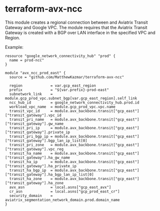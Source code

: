 # terraform-avx-ncc

This module creates a regional connection between and Aviatrix Transit Gateway and Google VPC. The module requires that the Aviatrix Transit Gateway is created with a BGP over LAN interface in the specified VPC and Region.

Example:
```
resource "google_network_connectivity_hub" "prod" {
  name = prod-ncc"
}

module "avx_ncc_prod_east" {
  source = "github.com/MatthewKazmar/terraform-avx-ncc"

  region             = var.gcp_east_region
  prefix             = "${var.prefix}-prod-east"
  subnetwork_link    = module.gcp_prod_vpc.subnet_bgp[var.gcp_east_region].self_link
  ncc_hub_id         = google_network_connectivity_hub.prod.id
  workload_vpc_name  = module.gcp_prod_vpc.vpc.name
  transit_vpc_id     = module.avx_backbone.transit["gcp_east"]["transit_gateway"].vpc_id
  transit_pri_name   = module.avx_backbone.transit["gcp_east"]["transit_gateway"].gw_name
  transit_pri_ip     = module.avx_backbone.transit["gcp_east"]["transit_gateway"].private_ip
  transit_pri_bgp_ip = module.avx_backbone.transit["gcp_east"]["transit_gateway"].bgp_lan_ip_list[0]
  transit_pri_zone   = module.avx_backbone.transit["gcp_east"]["transit_gateway"].vpc_reg
  transit_ha_name    = module.avx_backbone.transit["gcp_east"]["transit_gateway"].ha_gw_name
  transit_ha_ip      = module.avx_backbone.transit["gcp_east"]["transit_gateway"].ha_private_ip
  transit_ha_bgp_ip  = module.avx_backbone.transit["gcp_east"]["transit_gateway"].ha_bgp_lan_ip_list[0]
  transit_ha_zone    = module.avx_backbone.transit["gcp_east"]["transit_gateway"].ha_zone
  avx_asn            = local.asns["gcp_east_avx"]
  cr_asn             = local.asns["gcp_prod_east_cr"]
  security_domain    = aviatrix_segmentation_network_domain.prod.domain_name
}
```
